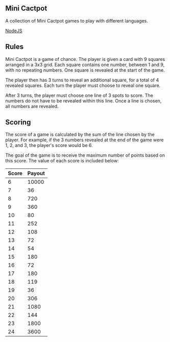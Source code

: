Mini Cactpot
----------------------------------------

A collection of Mini Cactpot games to play with different languages.

[NodeJS](./node/README.md)

## Rules
Mini Cactpot is a game of chance. The player is given a card with 9 squares 
arranged in a 3x3 grid. Each square contains one number, between 1 and 9, with
no repeating numbers. One square is revealed at the start of the game.

The player then has 3 turns to reveal an additional square, for a total of 4
revealed squares. Each turn the player must choose to reveal one square.

After 3 turns, the player must choose one line of 3 spots to score. The numbers
do not have to be revealed within this line. Once a line is chosen, all numbers
are revealed.

## Scoring
The score of a game is calculated by the sum of the line chosen by the player.
For example, if the 3 numbers revealed at the end of the game were 1, 2, and 3,
the player's score would be 6.

The goal of the game is to receive the maximum number of points based on this
score. The value of each score is included below:

Score | Payout
------|-------
6     | 10000
7     | 36
8     | 720
9     | 360
10    | 80
11    | 252
12    | 108
13    | 72
14    | 54
15    | 180
16    | 72
17    | 180
18    | 119
19    | 36
20    | 306
21    | 1080
22    | 144
23    | 1800
24    | 3600
